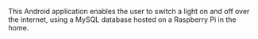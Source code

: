 This Android application enables the user to switch a light on and off over the internet, using a MySQL database hosted on a Raspberry Pi in the home.
